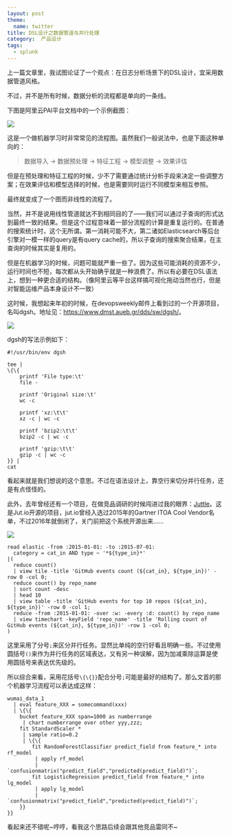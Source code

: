 ```yaml
---
layout: post
theme:
  name: twitter
title: DSL设计之数据管道与并行处理
category:  产品设计
tags:
  - splunk
---
```


上一篇文章里，我试图论证了一个观点：在日志分析场景下的DSL设计，宜采用数据管道风格。

不过，并不是所有时候，数据分析的流程都是单向的一条线。

下图是阿里云PAI平台文档中的一个示例截图：

![](https://pic3.zhimg.com/v2-c9f0fc2a183856366abeccfd0c348192_r.jpg)

这是一个做机器学习时非常常见的流程图。虽然我们一般说法中，也是下面这种单向的：

> 数据导入 -> 数据预处理 -> 特征工程 -> 模型调整 -> 效果评估

但是在预处理和特征工程的时候，少不了需要通过统计分析手段来决定一些调整方案；在效果评估和模型选择的时候，也是需要同时运行不同模型来相互参照。

最终就变成了一个图而非线性的流程了。

当然，并不是说用线性管道就达不到相同目的了——我们可以通过子查询的形式达到最终一致的结果。但是这个过程意味着一部分流程的计算是重复运行的。在普通的搜索统计时，这个无所谓。第一消耗可能不大，第二诸如Elasticsearch等后台引擎对一模一样的query是有query cache的，所以子查询的搜索聚合结果，在主查询的时候其实是复用的。

但是在机器学习的时候，问题可能就严重一些了。因为这些可能消耗的资源不少，运行时间也不短，每次都从头开始确乎就是一种浪费了。所以有必要在DSL语法上，想到一种更合适的结构。（像阿里云等平台这样搞可视化拖动当然也行，但是对智能运维产品本身设计不一致）

这时候，我想起来年初的时候，在devopsweekly邮件上看到过的一个开源项目，名叫dgsh。地址见：<https://www.dmst.aueb.gr/dds/sw/dgsh/>。

![](https://pic3.zhimg.com/80/v2-037925b510ce2d680a7c2aef7c626076_720w.webp)

dgsh的写法示例如下：

```shell
#!/usr/bin/env dgsh

tee |
\{\{
	printf 'File type:\t'
	file -

	printf 'Original size:\t'
	wc -c

	printf 'xz:\t\t'
	xz -c | wc -c

	printf 'bzip2:\t\t'
	bzip2 -c | wc -c

	printf 'gzip:\t\t'
	gzip -c | wc -c
}} |
cat
```

看起来就是我们想说的这个意思。不过在语法设计上，靠空行来切分并行任务，还是有点怪怪的。

此外，去年曾经还有一个项目，在做竞品调研的时候闯进过我的眼界：[Juttle](http://juttle.github.io/)。这是Jut.io开源的项目，jut.io曾经入选过2015年的Gartner ITOA Cool Vendor名单，不过2016年就倒闭了，关门前把这个系统开源出来……

![](https://pic3.zhimg.com/80/v2-5fe1be804162e7663dfd86d35b4c7ce2_720w.webp)

```
read elastic -from :2015-01-01: -to :2015-07-01:
  category = cat_in AND type ~ '*${type_in}*'
|(
  reduce count()
  | view tile -title 'GitHub events count (${cat_in}, ${type_in})' -row 0 -col 0;
  reduce count() by repo_name
  | sort count -desc
  | head 10
  | view table -title 'GitHub events for top 10 repos (${cat_in}, ${type_in})' -row 0 -col 1;
  reduce -from :2015-01-01: -over :w: -every :d: count() by repo_name
  | view timechart -keyField 'repo_name' -title 'Rolling count of GitHub events (${cat_in}, ${type_in})' -row 1 -col 0;
)
```

这里采用了分号`;`来区分并行任务。显然比单纯的空行好看且明确一些。不过使用圆括号`()`来作为并行任务的区域表达，又有另一种误解，因为加减乘除运算是使用圆括号来表达优先级的。

所以综合来看，采用花括号`\{\{}}`配合分号`;`可能是最好的结构了。那么文首的那个机器学习流程可以表达成这样：

```
wumai_data_1
  | eval feature_XXX = somecommand(xxx)
  | \{\{
    bucket feature_XXX span=1000 as numberrange
     | chart numberrange over other yyy,zzz;
    fit StandardScaler *
     | sample ratio=0.2
     | \{\{
        fit RandomForestClassifier predict_field from feature_* into rf_model
         | apply rf_model
         | `confusionmatrix("predict_field","predicted(predict_field)")`;
        fit LogisticRegression predict_field from feature_* into lg_model
         | apply lg_model
         | `confusionmatrix("predict_field","predicted(predict_field)")`;
    }}
}}
```

看起来还不错呢~哼哼，看我这个思路后续会跟其他竞品雷同不~

